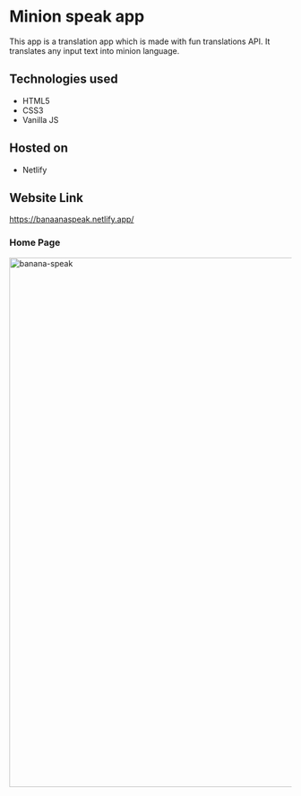 # Minion speak app
This app is a translation app which is made with fun translations API.
It translates any input text into minion language.

## Technologies used
  * HTML5
  * CSS3
  * Vanilla JS

## Hosted on
* Netlify

## Website Link
https://banaanaspeak.netlify.app/

### Home Page
<img width="944" alt="banana-speak" src="https://user-images.githubusercontent.com/67830635/212030587-3a45c287-e73f-4057-9c07-267aacedab39.png">
